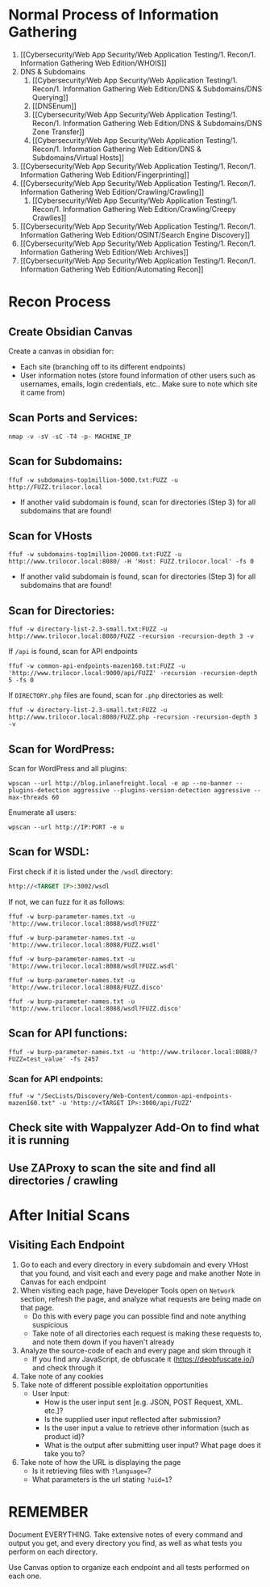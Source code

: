 # Normal Process of Information Gathering
1. [[Cybersecurity/Web App Security/Web Application Testing/1. Recon/1. Information Gathering Web Edition/WHOIS]]
2. DNS & Subdomains
	1. [[Cybersecurity/Web App Security/Web Application Testing/1. Recon/1. Information Gathering Web Edition/DNS & Subdomains/DNS Querying]]
	2. [[DNSEnum]]
	3. [[Cybersecurity/Web App Security/Web Application Testing/1. Recon/1. Information Gathering Web Edition/DNS & Subdomains/DNS Zone Transfer]]
	4. [[Cybersecurity/Web App Security/Web Application Testing/1. Recon/1. Information Gathering Web Edition/DNS & Subdomains/Virtual Hosts]]
3. [[Cybersecurity/Web App Security/Web Application Testing/1. Recon/1. Information Gathering Web Edition/Fingerprinting]]
4. [[Cybersecurity/Web App Security/Web Application Testing/1. Recon/1. Information Gathering Web Edition/Crawling/Crawling]]
	1. [[Cybersecurity/Web App Security/Web Application Testing/1. Recon/1. Information Gathering Web Edition/Crawling/Creepy Crawlies]]
5. [[Cybersecurity/Web App Security/Web Application Testing/1. Recon/1. Information Gathering Web Edition/OSINT/Search Engine Discovery]]
6. [[Cybersecurity/Web App Security/Web Application Testing/1. Recon/1. Information Gathering Web Edition/Web Archives]]
7. [[Cybersecurity/Web App Security/Web Application Testing/1. Recon/1. Information Gathering Web Edition/Automating Recon]]

# Recon Process
## Create Obsidian Canvas
Create a canvas in obsidian for:
- Each site (branching off to its different endpoints)
- User information notes (store found information of other users such as usernames, emails, login credentials, etc.. Make sure to note which site it came from)

## Scan Ports and Services:
```shell
nmap -v -sV -sC -T4 -p- MACHINE_IP
```

## Scan for Subdomains:
```shell
ffuf -w subdomains-top1million-5000.txt:FUZZ -u http://FUZZ.trilocor.local
```
- If another valid subdomain is found, scan for directories (Step 3) for all subdomains that are found!

## Scan for VHosts
```shell
ffuf -w subdomains-top1million-20000.txt:FUZZ -u http://www.trilocor.local:8080/ -H 'Host: FUZZ.trilocor.local' -fs 0
```
- If another valid subdomain is found, scan for directories (Step 3) for all subdomains that are found!

## Scan for Directories:
```shell
ffuf -w directory-list-2.3-small.txt:FUZZ -u http://www.trilocor.local:8080/FUZZ -recursion -recursion-depth 3 -v
```

If `/api` is found, scan for API endpoints
```shell
ffuf -w common-api-endpoints-mazen160.txt:FUZZ -u 'http://www.trilocor.local:9000/api/FUZZ' -recursion -recursion-depth 5 -fs 0
```

If `DIRECTORY.php` files are found, scan for `.php` directories as well:
```shell
ffuf -w directory-list-2.3-small.txt:FUZZ -u http://www.trilocor.local:8080/FUZZ.php -recursion -recursion-depth 3 -v
```

## Scan for WordPress:
Scan for WordPress and all plugins:
```shell
wpscan --url http://blog.inlanefreight.local -e ap --no-banner --plugins-detection aggressive --plugins-version-detection aggressive --max-threads 60
```

Enumerate all users:
```shell
wpscan --url http://IP:PORT -e u
```

## Scan for WSDL:
First check if it is listed under the `/wsdl` directory:
```html
http://<TARGET IP>:3002/wsdl 
```

If not, we can fuzz for it as follows:
```shell
ffuf -w burp-parameter-names.txt -u 'http://www.trilocor.local:8088/wsdl?FUZZ'
```
```shell
ffuf -w burp-parameter-names.txt -u 'http://www.trilocor.local:8088/FUZZ.wsdl'
```
```shell
ffuf -w burp-parameter-names.txt -u 'http://www.trilocor.local:8088/wsdl?FUZZ.wsdl'
```
```shell
ffuf -w burp-parameter-names.txt -u 'http://www.trilocor.local:8088/FUZZ.disco'
```
```shell
ffuf -w burp-parameter-names.txt -u 'http://www.trilocor.local:8088/wsdl?FUZZ.disco'
```

## Scan for API functions:
```shell
ffuf -w burp-parameter-names.txt -u 'http://www.trilocor.local:8088/?FUZZ=test_value' -fs 2457
```

### Scan for API endpoints:
```shell
ffuf -w "/SecLists/Discovery/Web-Content/common-api-endpoints-mazen160.txt" -u 'http://<TARGET IP>:3000/api/FUZZ'
```



## Check site with Wappalyzer Add-On to find what it is running


## Use ZAProxy to scan the site and find all directories / crawling




# After Initial Scans
## Visiting Each Endpoint
1. Go to each and every directory in every subdomain and every VHost that you found, and visit each and every page and make another Note in Canvas for each endpoint
2. When visiting each page, have Developer Tools open on `Network` section, refresh the page, and analyze what requests are being made on that page.
	- Do this with every page you can possible find and note anything suspicious
	- Take note of all directories each request is making these requests to, and note them down if you haven't already
3. Analyze the source-code of each and every page and skim through it
	- If you find any JavaScript, de obfuscate it (https://deobfuscate.io/) and check through it
4. Take note of any cookies 
5. Take note of different possible exploitation opportunities
	- User Input: 
		- How is the user input sent [e.g. JSON, POST Request, XML. etc.]?
		- Is the supplied user input reflected after submission?
		- Is the user input a value to retrieve other information (such as product id)?
		- What is the output after submitting user input? What page does it take you to?
6. Take note of how the URL is displaying the page
	- Is it retrieving files with `?language=`?
	- What parameters is the url stating `?uid=1`?



# REMEMBER
Document EVERYTHING. Take extensive notes of every command and output you get, and every directory you find, as well as what tests you perform on each directory. 

Use Canvas option to organize each endpoint and all tests performed on each one.